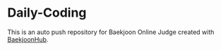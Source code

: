 # Daily-Coding
This is an auto push repository for Baekjoon Online Judge created with [BaekjoonHub](https://github.com/BaekjoonHub/BaekjoonHub).
